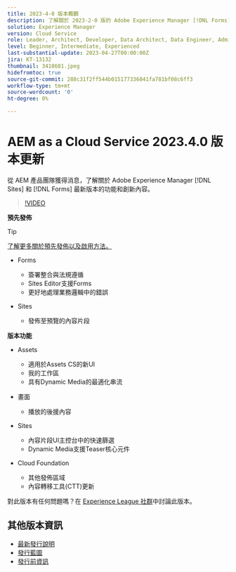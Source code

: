 ```yaml
---
title: 2023-4-0 版本概觀
description: 了解關於 2023-2-0 版的 Adobe Experience Manager [!DNL Forms] 和 [!DNL Sites] 的最新功能和創新。
solution: Experience Manager
version: Cloud Service
role: Leader, Architect, Developer, Data Architect, Data Engineer, Admin, User
level: Beginner, Intermediate, Experienced
last-substantial-update: 2023-04-27T00:00:00Z
jira: KT-13132
thumbnail: 3418681.jpeg
hidefromtoc: true
source-git-commit: 288c31f2ff544b015177336841fa781bf08c6ff3
workflow-type: tm+mt
source-wordcount: '0'
ht-degree: 0%

---
```


# AEM as a Cloud Service 2023.4.0 版本更新

從 AEM 產品團隊獲得消息，了解關於 Adobe Experience Manager [!DNL Sites] 和 [!DNL Forms] 最新版本的功能和創新內容。

>[!VIDEO](https://video.tv.adobe.com/v/3418681/?learn=on)

**預先發佈**

>[!TIP]
>
>[了解更多關於預先發佈以及啟用方法。](https://experienceleague.adobe.com/docs/experience-manager-cloud-service/content/release-notes/prerelease.html?lang=zh-Hant)

* Forms
   * 簽署整合與法規遵循
   * Sites Editor支援Forms
   * 更好地處理業務邏輯中的錯誤

* Sites
   * 發佈至預覽的內容片段

**版本功能**

* Assets
   * 適用於Assets CS的新UI
   * 我的工作區
   * 具有Dynamic Media的最適化串流

* 畫面
   * 播放的後援內容

* Sites
   * 內容片段UI主控台中的快速篩選
   * Dynamic Media支援Teaser核心元件

* Cloud Foundation
   * 其他發佈區域
   * 內容轉移工具(CTT)更新

對此版本有任何問題嗎？在 [Experience League 社群](https://adobe.ly/3KCfab0)中討論此版本。

## 其他版本資訊

* [最新發行說明](https://experienceleague.adobe.com/docs/experience-manager-cloud-service/content/release-notes/home.html?lang=zh-Hant)
* [發行藍圖](https://experienceleague.adobe.com/docs/experience-manager-release-information/aem-release-updates/update-releases-roadmap.html?lang=zh-Hant)
* [發行前資訊](https://experienceleague.adobe.com/docs/experience-manager-cloud-service/content/release-notes/prerelease.html?lang=zh-Hant)
